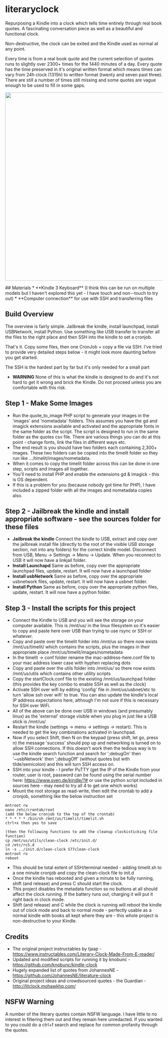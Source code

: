 # literaryclock
Repurposing a Kindle into a clock which tells time entirely through real book quotes. A fascinating conversation piece as well as a beautiful and functional clock.

Non-destructive, the clock can be exited and the Kindle used as normal at any point.

Every time is from a real book quote and the current selection of quotes runs to slightly over 2300+ times for the 1440 minutes of a day. Every quote has the time preserved in it's original written format which means times can vary from 24h clock (1315h) to written format (twenty and seven past three). There are still a number of times still missing and some quotes are vague enough to be used to fill in some gaps.
<p align="center">
<img src="https://github.com/elegantalchemist/literaryclock/blob/main/images/literaryclockrunning.jpg" height="600">
</p>
## Materials
* **Kindle 3 Keyboard** (I think this can be run on multiple models but I haven't explored this yet - I have touch and non--touch to try out)
* **Computer connection** for use with SSH and transferring files

## Build Overview
The overview is fairly simple. Jailbreak the kindle, install launchpad, install USBNetwork, install Python. Use something like USB transfer to transfer all the files to the right place and then SSH into the kindle to set a cronjob.

That's it. Copy some files, then one CronJob + copy a file via SSH. I've tried to provide very detailed steps below - it might look more daunting before you get started.

The SSH is the hardest part by far but it's only needed for a small part

* **WARNING** None of this is what the kindle is designed to do and it's not hard to get it wrong and brick the Kindle. Do not proceed unless you are comfortable with this risk.

## **Step 1 - Make Some Images**
* Run the quote_to_image PHP script to generate your images in the 'images' and 'nometadata' folders. This assumes you have the gd and imagick extensions available and activated and the appropriate fonts in the same folder as the script. The script is designed to run in the same folder as the quotes csv file. There are various things you can do at this point - change fonts, link the files in different ways etc.
* The end result is you should have two folders each containing 2,300+ images. These two folders can be copied into the timelit folder so they run like .../timelit/images/nometadata.
* When it comes to copy the timelit folder across this can be done in one step, scripts and images all together.
* You'll need to install PHP and enable the extensions gd & imagick - this is OS dependent.
* If this is a problem for you (because nobody got time for PHP), I have included a zipped folder with all the images and nometadata copies also.

## **Step 2** - Jailbreak the kindle and install appropriate software - see the sources folder for these files
* **Jailbreak the kindle** Connect the kindle to USB, extract and copy over the jailbreak install file (directly to the root of the visible USB storage section, not into any folders) for the correct kindle model. Disconnect from USB, Menu -> Settings -> Menu -> Update. When you reconnect to USB it will now have a linkjail folder.
* **Install Launchapd** Same as before, copy over the appropriate launchpad files, update, restart. It will now have a launchpad folder
* **Install usbNetwork** Same as before, copy over the appropriate usbnetwork files, update, restart. It will now have a usbnet folder.
* **Install Python** Same as before, copy over the appropriate python files, update, restart. It will now have a python folder.


## **Step 3** - Install the scripts for this project
* Connect the Kindle to USB and you will see the storage on your computer available. This is /mnt/us/ in the linux filesystem so it's easier to copy and paste here over USB than trying to use rsync or SSH or whatever.
* Copy and paste over the timelit folder into /mnt/us so there now exists /mnt/us/timelit/ which contains the scripts, plus the images in their appropriate place /mnt/us/timelit/images/nometadata
* In the timelit -> conf folder rename the mac-address-here.conf file to your mac address lower case with hyphen replacing dots
* Copy and paste over the utils folder into /mnt/us/ so there now exists /mnt/us/utils which contains other utility scripts
* Copy the startClock.conf file to the existing /mnt/us/launchpad folder (this provides the key combo to enable SSH as well as the clock)
* Activate SSH over wifi by editing 'config' file in /mnt/us/usbnet/etc to turn 'allow ssh over wifi' to true. You can also update the kindle's local IP address expectations here, although I'm not sure if this is necessary for SSH over WiFi.
* All of the above can be done over USB in windows (and presumably linux) as the 'external' storage visible when you plug in just like a USB stick is /mnt/us/
* Restart the kindle (settings -> menu -> settings -> restart). This is needed to get the key combinations activated in launchpad.
* Now if you select Shift, then N on the keypad (press shift, let go, press n) the message 'success' should pop up and networking is turned on to allow SSH connections. If this doesn't work then the tedious way is to use the kindle search function and search for ';debugOn' then '~usbNetwork' then ';debugOff' (without quotes but with tilde/semicolon) and this will turn SSH access on.
* SSH into your kindle - I prefer PuTTY (get the IP of the Kindle from your router, user is root, password can be found using the serial number here: https://www.sven.de/kindle/?# or use the python script included in sources here - may need to try all 4 to get one which works)
* Mount the root storage as read-write, then edit the crontab to add a cronjob, something like the below instruction set

```
mntroot rw
nano /etc/crontab/root
(add the below cronjob to the top of the crontab)
* * * * * /bin/sh /mnt/us/timelit/timelit.sh
ctrl+x then yes to save

(then the following functions to add the cleanup clockisticking file function)
cp /mnt/us/utils/clean-clock /etc/init.d/
cd /etc/rcS.d
ln -s ../init.d/clean-clock S77clean-clock
mntroot ro
reboot
```

* This should be total extent of SSH/terminal needed - adding timelit.sh to a one minute cronjob and copy the clean-clock file to init.d
* Once the kindle has rebooted and given a minute to be fully running, shift (and release) and press C should start the clock.
* This project disables the metadata function so no buttons at all should affect the clock running. If the battery runs out, charging it will put it right back in clock mode.
* Shift (and release) and C while the clock is running will reboot the kindle out of clock mode and back to normal mode - perfectly usable as a normal kindle with books all kept where they are - this whole project is non-destructive to your Kindle.

## Credits
* The original project instructables by tjaap - https://www.instructables.com/Literary-Clock-Made-From-E-reader/
* Updated and modified scripts for running it by knobunc - https://github.com/knobunc/kindle-clock
* Hugely expanded list of quotes from JohannesNE - https://github.com/JohannesNE/literature-clock
* Original project ideas and crowdsourced quotes - the Guardian - http://litclock.mohawkhq.com/

## NSFW Warning
A number of the literary quotes contain NSFW language. I have little to no interest in filtering them out and they remain here unredacted. If you wanted to you could do a ctrl+f search and replace for common profanity through the quotes.
